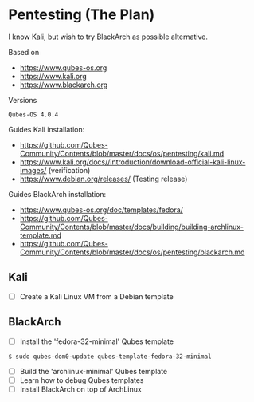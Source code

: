 # Pentesting (The Plan)

I know Kali, but wish to try BlackArch as possible alternative.

Based on
* https://www.qubes-os.org
* https://www.kali.org
* https://www.blackarch.org

Versions

    Qubes-OS 4.0.4

Guides Kali installation:
* https://github.com/Qubes-Community/Contents/blob/master/docs/os/pentesting/kali.md
* https://www.kali.org/docs//introduction/download-official-kali-linux-images/ (verification)
* https://www.debian.org/releases/ (Testing release)

Guides BlackArch installation:
* https://www.qubes-os.org/doc/templates/fedora/
* https://github.com/Qubes-Community/Contents/blob/master/docs/building/building-archlinux-template.md
* https://github.com/Qubes-Community/Contents/blob/master/docs/os/pentesting/blackarch.md

## Kali

- [ ] Create a Kali Linux VM from a Debian template

## BlackArch

- [ ] Install the 'fedora-32-minimal' Qubes template

```
$ sudo qubes-dom0-update qubes-template-fedora-32-minimal
```

- [ ] Build the 'archlinux-minimal' Qubes template
- [ ] Learn how to debug Qubes templates
- [ ] Install BlackArch on top of ArchLinux